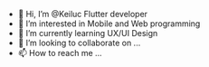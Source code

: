 - 👋 Hi, I’m @Keiluc Flutter developer
- 👀 I’m interested in Mobile and Web programming 
- 🌱 I’m currently learning UX/UI Design
- 💞️ I’m looking to collaborate on ...
- 📫 How to reach me ...

<!---
Keiluc/Keiluc is a ✨ special ✨ repository because its `README.md` (this file) appears on your GitHub profile.
You can click the Preview link to take a look at your changes.
--->
